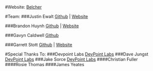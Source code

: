 #Website:
[Belcher](https://belcher.herokuapp.com)

#Team:
###Justin Ewalt
[Github](https://github.com/justinewalt) | [Website](http://www.justinewalt.com)

###Brandon Huynh
[Github](https://github.com/brandonvhuynh) | [Website](http://www.huynh-brandon.com)

###Gavyn Caldwell
[Github](https://github.com/GavMan1995)

###Garrett Stott
[Github](https://github.com/garrettstott) | [Website](http://www.garrettstott.com)

#Special Thanks To:
###Devpoint Labs
[DevPoint Labs](http://www.devpointlabs.com)
###Dave Jungst
[DevPoint Labs](http://www.devpointlabs.com)
###Jake Sorce
[DevPoint Labs](http://www.devpointlabs.com)
####Christian Fuller
####Rosie Thomas
####James Yeates
